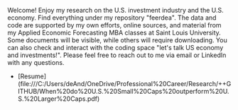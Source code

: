 Welcome! Enjoy my research on the U.S. investment industry and the U.S. economy. Find everything under my repository "feerdea". The data and code are supported by my own efforts, online sources, and material from my Applied Economic Forecasting MBA classes at Saint Louis University. Some documents will be visible, while others will require downloading. You can also check and interact with the coding space "let's talk US economy and investments!". Please feel free to reach out to me via email or LinkedIn with any questions.

- [Resume] (file:///C:/Users/deAnd/OneDrive/Professional%20Career/Research/++GITHUB/When%20do%20U.S.%20Small%20Caps%20outperform%20U.S.%20Larger%20Caps.pdf)
